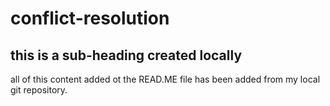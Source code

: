# conflict-resolution

## this is a sub-heading created locally

all of this content added ot the READ.ME file has been added from my local git repository.
